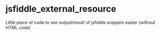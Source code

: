 # jsfiddle_external_resource
Little piece of code to see output/result of jsfiddle snippets easier (without HTML code)
